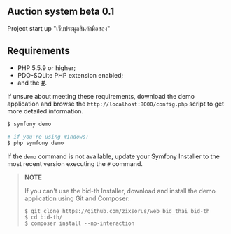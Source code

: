Auction system beta 0.1
---
Project start up "เว็บประมูลสินค้ามือสอง"

## Requirements

  * PHP 5.5.9 or higher;
  * PDO-SQLite PHP extension enabled;
  * and the [#](https://#).

If unsure about meeting these requirements, download the demo application and
browse the `http://localhost:8000/config.php` script to get more detailed
information.


```bash
$ symfony demo

# if you're using Windows:
$ php symfony demo
```

If the `demo` command is not available, update your Symfony Installer to the
most recent version executing the `#` command.

> **NOTE**
>
> If you can't use the bid-th Installer, download and install the demo
> application using Git and Composer:
>
>     $ git clone https://github.com/zixsorus/web_bid_thai bid-th
>     $ cd bid-th/
>     $ composer install --no-interaction
